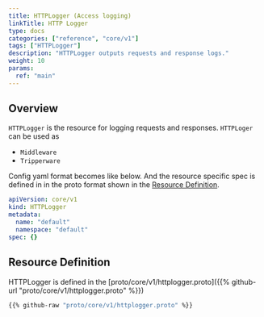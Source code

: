```yaml
---
title: HTTPLogger (Access logging)
linkTitle: HTTP Logger
type: docs
categories: ["reference", "core/v1"]
tags: ["HTTPLogger"]
description: "HTTPLogger outputs requests and response logs."
weight: 10
params:
  ref: "main"
---
```


## Overview

`HTTPLogger` is the resource for logging requests and responses.
`HTTPLoger` can be used as

- `Middleware`
- `Tripperware`

Config yaml format becomes like below.
And the resource specific spec is defined in in the proto format shown in the [Resource Definition](#resource-definition).

```yaml
apiVersion: core/v1
kind: HTTPLogger
metadata:
  name: "default"
  namespace: "default"
spec: {}
```

## Resource Definition

HTTPLogger is defined in the [proto/core/v1/httplogger.proto]({{% github-url "proto/core/v1/httplogger.proto" %}})

```proto {linenos=inline}
{{% github-raw "proto/core/v1/httplogger.proto" %}}
```

